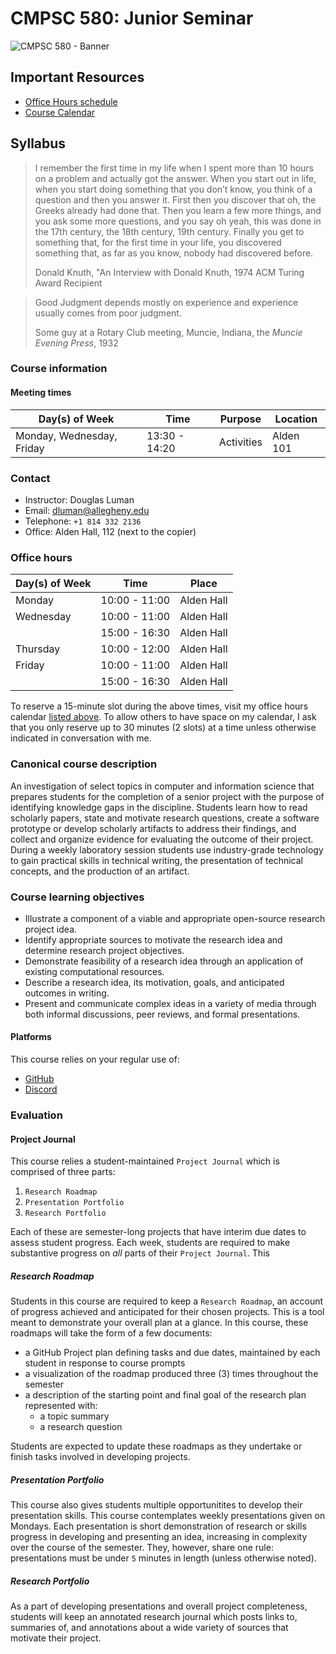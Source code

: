 # CMPSC 580: Junior Seminar

![CMPSC 580 - Banner](https://github.com/user-attachments/assets/86983e50-7b29-49de-a715-81d200aefd08)

## Important Resources

* [Office Hours schedule](https://chompe.rs/office-hours)
* [Course Calendar](https://chompe.rs/404-schedule)

## Syllabus

> I remember the first time in my life when I spent more than 10 hours on a problem and actually got the answer.
> When you start out in life, when you start doing something that you don’t know, you think of a question and then
> you answer it. First then you discover that oh, the Greeks already had done that. Then you learn a few more
> things, and you ask some more questions, and you say oh yeah, this was done in the 17th century, the 18th
> century, 19th century. Finally you get to something that, for the first time in your life, you discovered
> something that, as far as you know, nobody had discovered before. 
>
> Donald Knuth, "An Interview with Donald Knuth, 1974 ACM Turing Award Recipient

> Good Judgment depends mostly on experience and experience usually comes from poor judgment.
>
> Some guy at a Rotary Club meeting, Muncie, Indiana, the _Muncie Evening Press_, 1932

### Course information

#### Meeting times

|Day(s) of Week            |Time          |Purpose     |Location                        |
|--------------------------|--------------|------------|--------------------------------|
|Monday, Wednesday, Friday |13:30 - 14:20 |Activities  |Alden 101                       |

### Contact

* Instructor: Douglas Luman
* Email: dluman@allegheny.edu
* Telephone: `+1 814 332 2136`
* Office: Alden Hall, 112 (next to the copier)

### Office hours

|Day(s) of Week            |Time           |Place     |
|--------------------------|---------------|----------|
|Monday                    |10:00 - 11:00  |Alden Hall|
|Wednesday                 |10:00 - 11:00  |Alden Hall|
|                          |15:00 - 16:30  |Alden Hall|
|Thursday                  |10:00 - 12:00  |Alden Hall|
|Friday                    |10:00 - 11:00  |Alden Hall|
|                          |15:00 - 16:30  |Alden Hall|

To reserve a 15-minute slot during the above times, visit my office hours calendar [listed above](#important-resources). To
allow others to have space on my calendar, I ask that you only reserve up to 30 minutes (2 slots) at a time unless otherwise
indicated in conversation with me.

### Canonical course description

An investigation of select topics in computer and information science that prepares students for the completion of a senior project 
with the purpose of identifying knowledge gaps in the discipline. Students learn how to read scholarly papers, state and motivate 
research questions, create a software prototype or develop scholarly artifacts to address their findings, and collect and organize 
evidence for evaluating the outcome of their project. During a weekly laboratory session students use industry-grade technology to 
gain practical skills in technical writing, the presentation of technical concepts, and the production of an artifact.

### Course learning objectives

- Illustrate a component of a viable and appropriate open-source research project idea.
- Identify appropriate sources to motivate the research idea and determine research project objectives.
- Demonstrate feasibility of a research idea through an application of existing computational resources.
- Describe a research idea, its motivation, goals, and anticipated outcomes in writing.
- Present and communicate complex ideas in a variety of media through both informal discussions, peer reviews, and formal presentations.

#### Platforms

This course relies on your regular use of:

* [GitHub](https://github.com)
* [Discord](https://discord.com)

### Evaluation

#### Project Journal
This course relies a student-maintained `Project Journal` which is comprised of three parts:

1. `Research Roadmap`
2. `Presentation Portfolio`
3. `Research Portfolio`

Each of these are semester-long projects that have interim due dates to assess student progress. Each week, students are required to make substantive
progress on _all_ parts of their `Project Journal`. This 

##### Research Roadmap

Students in this course are required to keep a `Research Roadmap`, an account of progress achieved and anticipated for their chosen projects. This is
a tool meant to demonstrate your overall plan at a glance. In this course, these roadmaps will take the form of a few documents:

- a GitHub Project plan defining tasks and due dates, maintained by each student in response to course prompts
- a visualization of the roadmap produced three (3) times throughout the semester
- a description of the starting point and final goal of the research plan represented with:
  - a topic summary
  - a research question

Students are expected to update these roadmaps as they undertake or finish tasks involved in developing projects.

##### Presentation Portfolio

This course also gives students multiple opportunitites to develop their presentation skills. This course contemplates weekly presentations given
on Mondays. Each presentation is short demonstration of research or skills progress in developing and presenting an idea, increasing in complexity
over the course of the semester. They, however, share one rule: presentations must be under `5` minutes in length (unless otherwise noted). 

##### Research Portfolio

As a part of developing presentations and overall project completeness, students will keep an annotated research journal which posts links to, summaries of,
and annotations about a wide variety of sources that motivate their project.
